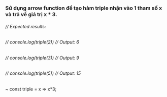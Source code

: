 ### Sử dụng arrow function để tạo hàm triple nhận vào 1 tham số x và trả về giá trị x * 3.

###### // Expected results:
###### // console.log(triple(2)) // Output: 6
###### // console.log(triple(3)) // Output: 9
###### // console.log(triple(5)) // Output: 15

~ const triple  = x => x*3;